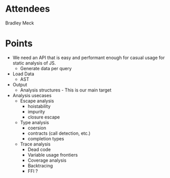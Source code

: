 # Attendees

Bradley Meck

# Points

* We need an API that is easy and performant enough for casual usage for static analysis of JS.
  * Generate data per query
* Load Data
  * AST
* Output 
  * Analysis structures - This is our main target
* Analysis usecases
  * Escape analysis
    * hoistability
    * impurity
    * closure escape
  * Type analysis
    * coersion
    * contracts (call detection, etc.)
    * completion types
  * Trace analysis
    * Dead code
    * Variable usage frontiers
    * Coverage analysis
    * Backtracing
    * FFI ?

